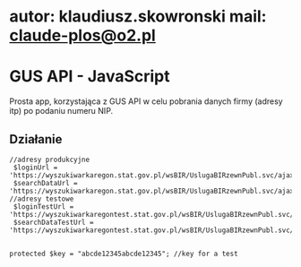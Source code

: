 # autor: klaudiusz.skowronski mail: claude-plos@o2.pl
# GUS API - JavaScript
Prosta app, korzystająca z GUS API w celu pobrania danych firmy (adresy itp) po podaniu numeru NIP.

## Działanie

    //adresy produkcyjne
     $loginUrl = 'https://wyszukiwarkaregon.stat.gov.pl/wsBIR/UslugaBIRzewnPubl.svc/ajaxEndpoint/Zaloguj';
     $searchDataUrl = 'https://wyszukiwarkaregon.stat.gov.pl/wsBIR/UslugaBIRzewnPubl.svc/ajaxEndpoint/daneSzukaj';
    //adresy testowe
     $loginTestUrl = 'https://wyszukiwarkaregontest.stat.gov.pl/wsBIR/UslugaBIRzewnPubl.svc/ajaxEndpoint/Zaloguj';
     $searchDataTestUrl = 'https://wyszukiwarkaregontest.stat.gov.pl/wsBIR/UslugaBIRzewnPubl.svc/ajaxEndpoint/daneSzukaj';
```

protected $key = "abcde12345abcde12345"; //key for a test
```
